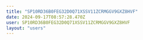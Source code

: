 ```yaml
---
title: "SP10RD36B0FEG32D0Q71XSSV11ZCRMGGV9GXZ8HVF"
date: 2024-09-17T08:57:28.470Z
user: SP10RD36B0FEG32D0Q71XSSV11ZCRMGGV9GXZ8HVF
layout: "users"
---
```

    